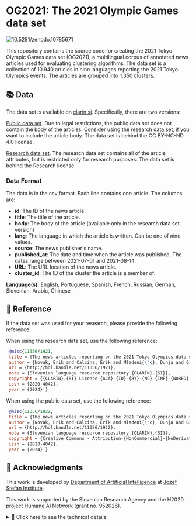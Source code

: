 # OG2021: The 2021 Olympic Games data set

![10.5281/zenodo.10785671](https://zenodo.org/badge/DOI/10.5281/zenodo.10785671.svg)


This repository contains the source code for creating the 2021 Tokyo Olympic Games
data set (OG2021), a multilingual corpus of annotated news articles used for
evaluating clustering algorithms. The data set is a collection of 10.940 articles
in nine languages reporting the 2021 Tokyo Olympics events. The articles are grouped
into 1.350 clusters.

## 📚 Data

The data set is available on [clarin.si][clarin-si]. Specifically, there are two versions:

[Public data set][data-public]. Due to legal restrictions, the public data set does not contain the body of the articles. Consider using the research data set, if you want to include the article body. The data set is behind the CC BY-NC-ND 4.0 license.

[Research data set][data-research]. The research data set contains all of the article attributes, but is restricted only for research purposes. The data set is behind the Research license


### Data Format

The data is in the csv format. Each line contains one article. The columns are:

- **id**: The ID of the news article.
- **title**: The title of the article.
- **body**: The body of the article (available only in the research data set version)
- **lang**: The language in which the article is written. Can be one of nine values.
- **source**: The news publisher's name.
- **published_at**: The date and time when the article was published. The dates range between 2021-07-01 and 2021-08-14.
- **URL**: The URL location of the news article.
- **cluster_id**: The ID of the cluster the article is a member of.

**Language(s):** English, Portuguese, Spanish, French, Russian, German, Slovenian, Arabic, Chinese

## 🔎 Reference

If the data set was used for your research, please provide the following reference:

When using the research data set, use the following reference:

```bibtex
 @misc{11356/1921,
 title = {The news articles reporting on the 2021 Tokyo Olympics data set {OG2021} (research)},
 author = {Novak, Erik and Calcina, Erik and Mladeni{\'c}, Dunja and Grobelnik, Marko},
 url = {http://hdl.handle.net/11356/1921},
 note = {Slovenian language resource repository {CLARIN}.{SI}},
 copyright = {{CLARIN}.{SI} Licence {ACA} {ID}-{BY}-{NC}-{INF}-{NORED} 1.0},
 issn = {2820-4042},
 year = {2024} }
```


When using the public data set, use the following reference:
```bibtex
 @misc{11356/1922,
 title = {The news articles reporting on the 2021 Tokyo Olympics data set {OG2021} (public)},
 author = {Novak, Erik and Calcina, Erik and Mladeni{\'c}, Dunja and Grobelnik, Marko},
 url = {http://hdl.handle.net/11356/1922},
 note = {Slovenian language resource repository {CLARIN}.{SI}},
 copyright = {Creative Commons - Attribution-{NonCommercial}-{NoDerivatives} 4.0 International ({CC} {BY}-{NC}-{ND} 4.0)},
 issn = {2820-4042},
 year = {2024} }
```


## 📣 Acknowledgments

This work is developed by [Department of Artificial Intelligence][ailab] at [Jozef Stefan Institute][ijs].

This work is supported by the Slovenian Research Agency and the H2020 project
[Humane AI Network][project] (grant no. 952026).


<details>
  <summary>📝 Click here to see the technical details</summary>

## ☑️ Requirements

Before starting the project make sure these requirements are available:

- [python]. For setting up your research environment and python dependencies (Python 3.8 or higher).
- [git]. For versioning your code.

## 🛠️ Setup

### Create a python environment

First create the virtual environment where all the modules will be stored.
Using the `venv` command, run the following commands:

```bash
# create a new virtual environment
python -m venv venv

# activate the environment (UNIX)
source ./venv/bin/activate

# activate the environment (WINDOWS)
./venv/Scripts/activate

# deactivate the environment (UNIX & WINDOWS)
deactivate
```

### Install

To install the requirements, run:

```bash
pip install -e .
```

## 🗃️ Data Retrieval


### 🔍️ Collect the data via Event Registry API

To collect the data via the [Event Registry API], follow the next steps:

1. **Login into the Event Registry.** Create a user account in the Event Registry
   service and retrieve the API key that has assigned to it. The API key can be
   found in `Settings > Your API key`.

2. **Create the Environment File.** Create a copy of the `.env.example` file
   named `.env` and replace the `API_KEY` value with the API key assigned to
   your user account.

3. **Install the Data Collector.** Install the data collector using the
   following commands:

   ```bash
   # activate the environment
   source ./venv/bin/activate

   # pull the git submodules
   git submodule update --remote --merge

   # install the data collector module
   pip install -e ./services/data-collector

   # copy the environment file
   cp ./.env ./services/data-collector
   ```

4. **Collect the News Articles.** To collect the news, run the following commands:

   ```bash
   # move into the scripts folder
   cd ./scripts
   # start the news article collection
   bash -i collect_news_articles.sh
   ```

The data should be collected and stored in the `/data` folder.



## 🚀 Running scripts

To run the scripts follow the next steps:

### Data cleanup

To prepare and cleanup the data, run the following script:

```bash
python scripts/01_data_cleanup.py \
   --raw_dir ./data/raw \
   --results ./data/processed/articles.jsonl
```
This will retrieve the raw files found in the `raw_dir` folder, clean them up and store them in the `results` file.


### Split data into groups

The processed `articles.jsonl` contains all of the articles together. However, each article is associated with a set of concepts used to retrieve them from Event Registry (during the news article collection step). To ensure the data clustering is as efficient as possible, we need to split the articles into groups. This is done with the following script:

```bash
python scripts/02_data_concepts_split.py \
   --articles_dir ./data/processed \
   --concepts_dir ./data/processed/concepts
```

### Monolingual news article clustering

To perform monolingual clustering of the articles, run the following script:

```bash
python scripts/03_article_clustering.py \
   --concepts_dir ./data/processed/concepts \
   --events_dir ./data/processed/mono
```

### Multilingual news event clustering

To perform multilingual clustering, i.e. group clusters created in the previous step, run the following script:

```bash
python scripts/04_cluster_merging.py \
   --mono_events_dir ./data/processed/mono
   --multi_events_dir ./data/processed/multi
```


### Manual news event cleanup and evaluation

Each concept data set is manually evaluated. We defined the manual evaluation procedure in the notebook [01-individual-manual-evaluation.ipynb](notebooks/01-individual-manual-evaluation.ipynb). There, we store the evaluation results in the `manual_eval` folder.

Afterwards, we join the clusters and store the result in the `manual_join` folder.

```bash
python scripts/05_data_merge.py \
   --manual_eval_dir ./data/processed/manual_eval \
   --merge_file_path ./data/processed/manual_join/og2021.csv
```

Since individual concept data sets might contain clusters reporting across multiple data sets, we need to manually merge them. This is done in the notebook [02-group-manual-evaluation.ipynb](notebooks/02-group-manual-evaluation.ipynb), resulting in the final data set stored in the `data/final` folder.


### Data set statistics
The data set statistics and visualizations are computed in the notebook [03-final-dataset-analysis.ipynb](notebooks/03-final-dataset-analysis.ipynb).


</details>





[python]: https://www.python.org/
[git]: https://git-scm.com/

[Event Registry API]: https://eventregistry.org/

[clarin-si]: https://www.clarin.si/
[data-public]: http://hdl.handle.net/11356/1921
[data-research]: http://hdl.handle.net/11356/1921

[ailab]: http://ailab.ijs.si/
[ijs]: https://www.ijs.si/
[project]: https://www.humane-ai.eu/


[cc-by]: http://creativecommons.org/licenses/by/4.0/
[cc-by-shield]: https://img.shields.io/badge/License-CC%20BY-lightgrey.svg
